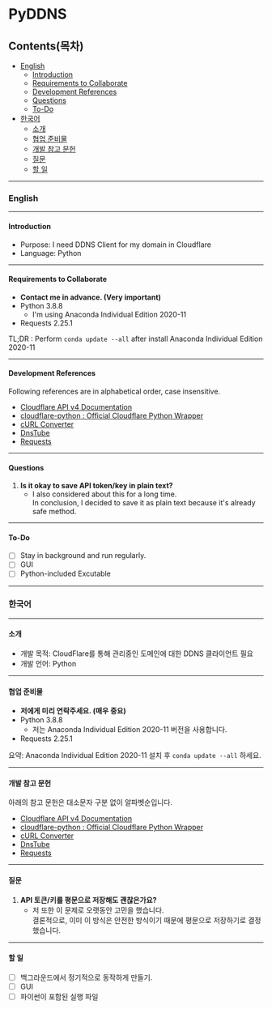 # PyDDNS
## Contents(목차)
- [English](#English)
    - [Introduction](#Introduction)
    - [Requirements to Collaborate](#Requirements-to-Collaborate)
    - [Development References](#Development-References)
    - [Questions](#Questions)
    - [To-Do](#To-Do)
- [한국어](#한국어)
    - [소개](#소개)
    - [협업 준비물](#협업-준비물)
    - [개발 참고 문헌](#개발-참고-문헌)
    - [질문](#질문)
    - [할 일](#할-일)
---
### English
---
#### Introduction
- Purpose: I need DDNS Client for my domain in Cloudflare
- Language: Python
---
#### Requirements to Collaborate
- **Contact me in advance. (Very important)**
- Python 3.8.8
    - I'm using Anaconda Individual Edition 2020-11
- Requests 2.25.1

TL;DR : Perform ```conda update --all``` after install Anaconda Individual Edition 2020-11

---
#### Development References
Following references are in alphabetical order, case insensitive.
- [Cloudflare API v4 Documentation](https://api.cloudflare.com)
- [cloudflare-python : Official Cloudflare Python Wrapper](https://github.com/cloudflare/python-cloudflare)
- [cURL Converter](https://github.com/NickCarneiro/curlconverter)
- [DnsTube](https://github.com/drittich/DnsTube)
- [Requests](https://requests.readthedocs.io)
---
#### Questions
1. **Is it okay to save API token/key in plain text?**
    - I also considered about this for a long time.\
      In conclusion, I decided to save it as plain text because it's already safe method.
---
#### To-Do
- [ ] Stay in background and run regularly.
- [ ] GUI
- [ ] Python-included Excutable
---
### 한국어
---
#### 소개
- 개발 목적: CloudFlare를 통해 관리중인 도메인에 대한 DDNS 클라이언트 필요
- 개발 언어: Python
---
#### 협업 준비물
- **저에게 미리 연락주세요. (매우 중요)**
- Python 3.8.8
    - 저는 Anaconda Individual Edition 2020-11 버전을 사용합니다.
- Requests 2.25.1

요약: Anaconda Individual Edition 2020-11 설치 후 ```conda update --all``` 하세요.

---
#### 개발 참고 문헌
아래의 참고 문헌은 대소문자 구분 없이 알파벳순입니다.
- [Cloudflare API v4 Documentation](https://api.cloudflare.com)
- [cloudflare-python : Official Cloudflare Python Wrapper](https://github.com/cloudflare/python-cloudflare)
- [cURL Converter](https://github.com/NickCarneiro/curlconverter)
- [DnsTube](https://github.com/drittich/DnsTube)
- [Requests](https://requests.readthedocs.io)
---
#### 질문
1. **API 토큰/키를 평문으로 저장해도 괜찮은가요?**
    - 저 또한 이 문제로 오랫동안 고민을 했습니다.\
      결론적으로, 이미 이 방식은 안전한 방식이기 때문에 평문으로 저장하기로 결정했습니다.
---
#### 할 일
- [ ] 백그라운드에서 정기적으로 동작하게 만들기.
- [ ] GUI
- [ ] 파이썬이 포함된 실행 파일
